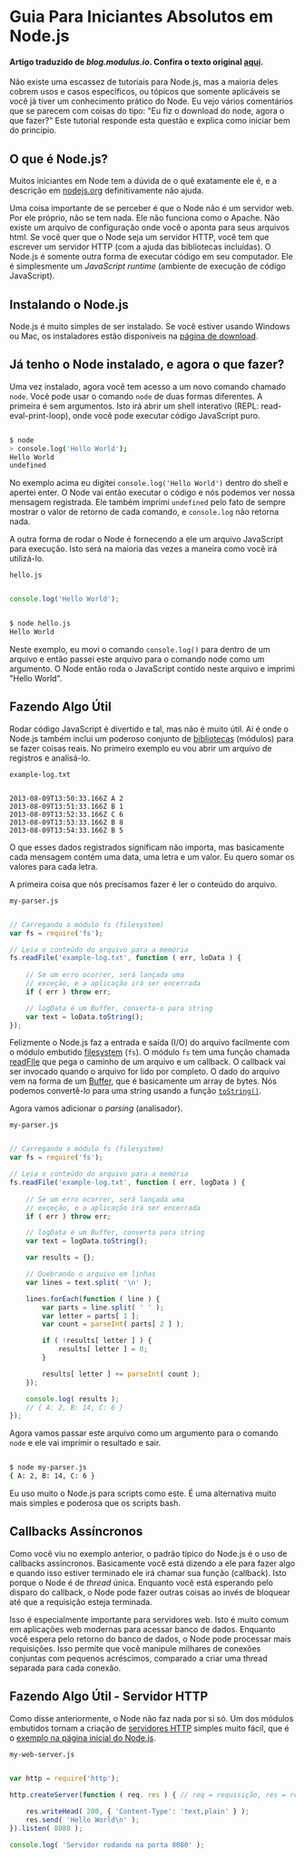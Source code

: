 # Guia Para Iniciantes Absolutos em Node.js

#### Artigo traduzido de *blog.modulus.io*. Confira o texto original [aqui](http://blog.modulus.io/absolute-beginners-guide-to-nodejs).

Não existe uma escassez de tutoriais para Node.js, mas a maioria deles cobrem usos e casos específicos, ou tópicos que somente aplicáveis se você já tiver um conhecimento prático do Node. Eu vejo vários comentários que se parecem com coisas do tipo: "Eu fiz o download do node, agora o que fazer?" Este tutorial responde esta questão e explica como iniciar bem do princípio.

## O que é Node.js?

Muitos iniciantes em Node tem a dúvida de o quê exatamente ele é, e a descrição em [nodejs.org](http://nodejs.org/) definitivamente não ajuda.

Uma coisa importante de se perceber é que o Node não é um servidor web. Por ele próprio, não se tem nada. Ele não funciona como o Apache. Não existe um arquivo de configuração onde você o aponta para seus arquivos html. Se você quer que o Node seja um servidor HTTP, você tem que escrever um servidor HTTP (com a ajuda das bibliotecas incluídas). O Node.js é somente outra forma de executar código em seu computador. Ele é simplesmente um *JavaScript runtime* (ambiente de execução de código JavaScript).

## Instalando o Node.js

Node.js é muito simples de ser instalado. Se você estiver usando Windows ou Mac, os instaladores estão disponíveis na [página de download](http://nodejs.org/download).

## Já tenho o Node instalado, e agora o que fazer?

Uma vez instalado, agora você tem acesso a um novo comando chamado `node`. Você pode usar o comando `node` de duas formas diferentes. A primeira é sem argumentos. Isto irá abrir um shell interativo (REPL: read-eval-print-loop), onde você pode executar código JavaScript puro.

```sh

$ node
> console.log('Hello World');
Hello World
undefined

```

No exemplo acima eu digitei `console.log('Hello World')` dentro do shell e apertei enter. O Node vai então executar o código e nós podemos ver nossa mensagem registrada. Ele também imprimi `undefined` pelo fato de sempre mostrar o valor de retorno de cada comando, e `console.log` não retorna nada.

A outra forma de rodar o Node é fornecendo a ele um arquivo JavaScript para execução. Isto será na maioria das vezes a maneira como você irá utilizá-lo.

`hello.js`
```js

console.log('Hello World');

```

```sh

$ node hello.js
Hello World

```

Neste exemplo, eu movi o comando `console.log()` para dentro de um arquivo e então passei este arquivo para o comando node como um argumento. O Node então roda o JavaScript contido neste arquivo e imprimi "Hello World".

## Fazendo Algo Útil

Rodar código JavaScript é divertido e tal, mas não é muito útil. Ai é onde o Node.js também inclui um poderoso conjunto de [bibliotecas](http://nodejs.org/api/) (módulos) para se fazer coisas reais. No primeiro exemplo eu vou abrir um arquivo de registros e analisá-lo.

`example-log.txt`
```

2013-08-09T13:50:33.166Z A 2
2013-08-09T13:51:33.166Z B 1
2013-08-09T13:52:33.166Z C 6
2013-08-09T13:53:33.166Z B 8
2013-08-09T13:54:33.166Z B 5

```

O que esses dados registrados significam não importa, mas basicamente cada mensagem contém uma data, uma letra e um valor. Eu quero somar os valores para cada letra.

A primeira coisa que nós precisamos fazer é ler o conteúdo do arquivo.

`my-parser.js`
```js

// Carregando o módulo fs (filesystem)
var fs = require('fs');

// Leia o conteúdo do arquivo para a memória
fs.readFile('example-log.txt', function ( err, loData ) {
	
	// Se um erro ocorrer, será lançada uma
	// exceção, e a aplicação irá ser encerrada
	if ( err ) throw err;

	// logData é um Buffer, converta-o para string
	var text = loData.toString();
});

```

Felizmente o Node.js faz a entrada e saída (I/O) do arquivo facilmente com o módulo embutido [filesystem](http://nodejs.org/api/fs.html) (`fs`). O módulo `fs` tem uma função chamada [readFIle](http://nodejs.org/api/fs.html#fs_fs_readfile_filename_options_callback) que pega o caminho de um arquivo e um callback. O callback vai ser invocado quando o arquivo for lido por completo. O dado do arquivo vem na forma de um [Buffer](http://nodejs.org/api/buffer.html), que é basicamente um array de bytes. Nós podemos convertê-lo para uma string usando a função [`toString()`](http://nodejs.org/api/buffer.html#buffer_buf_tostring_encoding_start_end).

Agora vamos adicionar o *parsing* (analisador).

`my-parser.js`
```js

// Carregando o módulo fs (filesystem)
var fs = require('fs');

// Leia o conteúdo do arquivo para a memória
fs.readFile('example-log.txt', function ( err, logData ) {
	
	// Se um erro ocorrer, será lançada uma
	// exceção, e a aplicação irá ser encerrada
	if ( err ) throw err;

	// logData é um Buffer, converta para string
	var text = logData.toString();

	var results = {};

	// Quebrando o arquivo em linhas
	var lines = text.split( '\n' );

	lines.forEach(function ( line ) {
		var parts = line.split( ' ' );
		var letter = parts[ 1 ];
		var count = parseInt( parts[ 2 ] );

		if ( !results[ letter ] ) {
			results[ letter ] = 0;
		}

		results[ letter ] += parseInt( count );
	});

	console.log( results );
	// { A: 2, B: 14, C: 6 }
});

```

Agora vamos passar este arquivo como um argumento para o comando `node` e ele vai imprimir o resultado e sair.

```sh

$ node my-parser.js
{ A: 2, B: 14, C: 6 }

```

Eu uso muito o Node.js para scripts como este. É uma alternativa muito mais simples e poderosa que os scripts bash.

## Callbacks Assíncronos

Como você viu no exemplo anterior, o padrão típico do Node.js é o uso de callbacks assíncronos. Basicamente você está dizendo a ele para fazer algo e quando isso estiver terminado ele irá chamar sua função (callback). Isto porque o Node é de *thread* única. Enquanto você está esperando pelo disparo do callback, o Node pode fazer outras coisas ao invés de bloquear até que a requisição esteja terminada.

Isso é especialmente importante para servidores web. Isto é muito comum em aplicações web modernas para acessar banco de dados. Enquanto você espera pelo retorno do banco de dados, o Node pode processar mais requisições. Isso permite que você manipule milhares de conexões conjuntas com pequenos acréscimos, comparado a criar uma thread separada para cada conexão.

## Fazendo Algo Útil - Servidor HTTP

Como disse anteriormente, o Node não faz nada por si só. Um dos módulos embutidos tornam a criação de [servidores HTTP](http://nodejs.org/api/http.html#http_http_createserver_requestlistener) simples muito fácil, que é o [exemplo na página inicial do Node.js](http://nodejs.org/).

`my-web-server.js`
```js

var http = require('http');

http.createServer(function ( req. res ) { // req = requisição, res = resposta
	
	res.writeHead( 200, { 'Content-Type': 'text,plain' } );
	res.send( 'Hello World\n' );
}).listen( 8080 );

console.log( 'Servidor rodando na porta 8080' );

```


